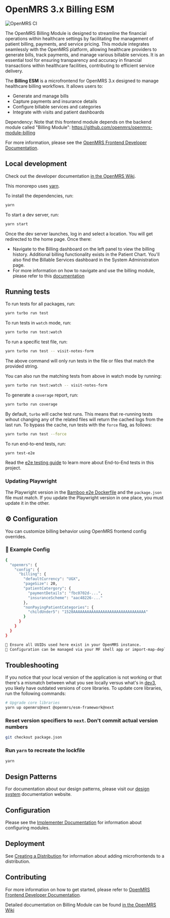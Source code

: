 # OpenMRS 3.x Billing ESM

![OpenMRS CI](https://github.com/openmrs/openmrs-esm-billing-app/actions/workflows/ci.yml/badge.svg)

The OpenMRS Billing Module is designed to streamline the financial operations within healthcare settings by facilitating the management of patient billing, payments, and service pricing. This module integrates seamlessly with the OpenMRS platform, allowing healthcare providers to generate bills, track payments, and manage various billable services. It is an essential tool for ensuring transparency and accuracy in financial transactions within healthcare facilities, contributing to efficient service delivery.

The **Billing ESM** is a microfrontend for OpenMRS 3.x designed to manage healthcare billing workflows. It allows users to:

- Generate and manage bills
- Capture payments and insurance details
- Configure billable services and categories
- Integrate with visits and patient dashboards

Dependency: Note that this frontend module depends on the backend module called "Billing Module": <https://github.com/openmrs/openmrs-module-billing>

For more information, please see the
[OpenMRS Frontend Developer Documentation](https://openmrs.atlassian.net/wiki/x/IABBHg).

## Local development

Check out the developer documentation [in the OpenMRS Wiki](https://openmrs.atlassian.net/wiki/x/IABBHg).

This monorepo uses [yarn](https://yarnpkg.com).

To install the dependencies, run:

```bash
yarn
```

To start a dev server, run:

```bash
yarn start
```

Once the dev server launches, log in and select a location. You will get redirected to the home page. Once there:

- Navigate to the Billing dashboard on the left panel to view the billing history. Additional billing functionality exists in the Patient Chart. You'll also find the Billable Services dashboard in the System Administration page.
- For more information on how to navigate and use the billing module, please refer to this [documentation](https://www.notion.so/ucsf-ighs/Billing-User-Manual-7f0427617e714b7db14432312cbb7cad)

## Running tests

To run tests for all packages, run:

```bash
yarn turbo run test
```

To run tests in `watch` mode, run:

```bash
yarn turbo run test:watch
```

To run a specific test file, run:

```bash
yarn turbo run test -- visit-notes-form
```

The above command will only run tests in the file or files that match the provided string.

You can also run the matching tests from above in watch mode by running:

```bash
yarn turbo run test:watch -- visit-notes-form
```

To generate a `coverage` report, run:

```bash
yarn turbo run coverage
```

By default, `turbo` will cache test runs. This means that re-running tests wihout changing any of the related files will return the cached logs from the last run. To bypass the cache, run tests with the `force` flag, as follows:

```bash
yarn turbo run test --force
```

To run end-to-end tests, run:

```bash
yarn test-e2e
```

Read the [e2e testing guide](https://openmrs.atlassian.net/wiki/x/Z8CEAQ) to learn more about End-to-End tests in this project.

### Updating Playwright

The Playwright version in the [Bamboo e2e Dockerfile](e2e/support/bamboo/playwright.Dockerfile#L2) and the `package.json` file must match. If you update the Playwright version in one place, you must update it in the other.

## ⚙️ Configuration

You can customize billing behavior using OpenMRS frontend config overrides.

### 🔧 Example Config

``` bash
{
  "openmrs": {
    "config": {
      "billing": {
        "defaultCurrency": "UGX",
        "pageSize": 20,
        "patientCatergory": {
          "paymentDetails": "fbc0702d-...",
          "insuranceScheme": "aac48226-..."
        },
        "nonPayingPatientCategories": {
          "childUnder5": "1528AAAAAAAAAAAAAAAAAAAAAAAAAAAAAAAA"
        }
      }
    }
  }
}
```

``` bash
📌 Ensure all UUIDs used here exist in your OpenMRS instance.
🧩 Configuration can be managed via your MF shell app or import-map-deployer
```

## Troubleshooting

If you notice that your local version of the application is not working or that there's a mismatch between what you see locally versus what's in [dev3](https://dev3.openmrs.org/openmrs/spa), you likely have outdated versions of core libraries. To update core libraries, run the following commands:

```bash
# Upgrade core libraries
yarn up openmrs@next @openmrs/esm-framework@next
```

### Reset version specifiers to `next`. Don't commit actual version numbers

```bash
git checkout package.json
```

### Run `yarn` to recreate the lockfile

```bash
yarn
```

## Design Patterns

For documentation about our design patterns, please visit our [design system](https://zeroheight.com/23a080e38/p/880723--introduction) documentation website.

## Configuration

Please see the [Implementer Documentation](https://wiki.openmrs.org/pages/viewpage.action?pageId=224527013) for information about configuring modules.

## Deployment

See [Creating a Distribution](https://openmrs.atlassian.net/wiki/x/IABBHg) for information about adding microfrontends to a distribution.

## Contributing

For more information on how to get started, please refer to [OpenMRS Frontend Developer Documentation](https://openmrs.atlassian.net/wiki/x/94ABCQ).

Detailed documentation on Billing Module can be found [in the OpenMRS Wiki](https://openmrs.atlassian.net/wiki/x/0w2bAQ)
